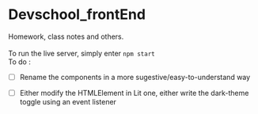 # Devschool_frontEnd
Homework, class notes and others.<br />  
To run the live server, simply enter `npm start`<br />
To do :<br />
- [ ] Rename the components in a more sugestive/easy-to-understand way<br />
- [ ] Either modify the HTMLElement in Lit one, either write the dark-theme toggle using an event listener<br />

